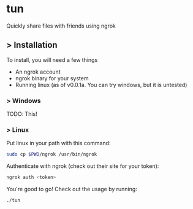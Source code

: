 # tun
Quickly share files with friends using ngrok

## > Installation

To install, you will need a few things

 - An ngrok account
 - ngrok binary for your system
 - Running linux (as of v0.0.1a. You can try windows, but it is untested)

### > Windows

TODO: This!

### > Linux

Put linux in your path with this command:
```bash
sudo cp $PWD/ngrok /usr/bin/ngrok
```

Authenticate with ngrok (check out their site for your token):
```bash
ngrok auth <token>
```

You're good to go! Check out the usage by running:
```bash
./tun
```